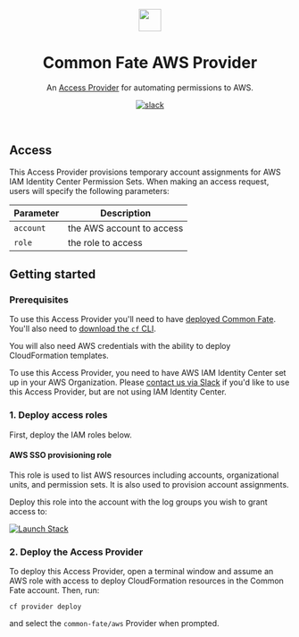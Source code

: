 <p align="center"><img src="https://static.commonfate.io/logos/commonfate/screen/light_purple/common_fate_logo_light_purple.svg" height="40" /></p>

<h1 align="center">Common Fate AWS Provider</h1>

<p align="center">An <a href="https://docs.commonfate.io/common-fate/next/providers/providers">Access Provider</a> for automating permissions to AWS.</p>

<p align="center">
<a align="center"  href="https://join.slack.com/t/commonfatecommunity/shared_invite/zt-q4m96ypu-_gYlRWD3k5rIsaSsqP7QMg"><img src="https://img.shields.io/badge/slack-commonfate-1F72FE.svg?logo=slack" alt="slack" /></a>
</p>
<br/>

## Access

This Access Provider provisions temporary account assignments for AWS IAM Identity Center Permission Sets. When making an access request, users will specify the following parameters:

| Parameter | Description               |
| --------- | ------------------------- |
| `account` | the AWS account to access |
| `role`    | the role to access        |

## Getting started

### Prerequisites

To use this Access Provider you'll need to have [deployed Common Fate](https://docs.commonfate.io/common-fate/next/deploying-common-fate/deploying-common-fate). You'll also need to [download the `cf` CLI](https://docs.commonfate.io/common-fate/next/providers/setup).

You will also need AWS credentials with the ability to deploy CloudFormation templates.

To use this Access Provider, you need to have AWS IAM Identity Center set up in your AWS Organization. Please [contact us via Slack](https://join.slack.com/t/commonfatecommunity/shared_invite/zt-q4m96ypu-_gYlRWD3k5rIsaSsqP7QMg) if you'd like to use this Access Provider, but are not using IAM Identity Center.

### 1. Deploy access roles

First, deploy the IAM roles below.

#### AWS SSO provisioning role

This role is used to list AWS resources including accounts, organizational units, and permission sets. It is also used to provision account assignments.

Deploy this role into the account with the log groups you wish to grant access to:

[![Launch Stack](https://cdn.rawgit.com/buildkite/cloudformation-launch-stack-button-svg/master/launch-stack.svg)](https://console.aws.amazon.com/cloudformation/home#/stacks/new?stackName=cf-access-common-fate-aws-aws-sso-provision&templateURL=https://common-fate-registry-public.s3.us-west-2.amazonaws.com/common-fate/aws/latest/roles/aws-sso-provision.json)

### 2. Deploy the Access Provider

To deploy this Access Provider, open a terminal window and assume an AWS role with access to deploy CloudFormation resources in the Common Fate account. Then, run:

```
cf provider deploy
```

and select the `common-fate/aws` Provider when prompted.
